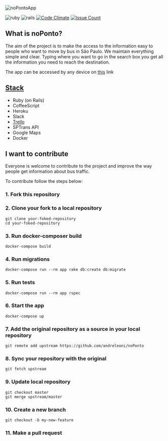 ![noPontoApp](http://noponto.herokuapp.com/header.png)

![ruby](https://img.shields.io/badge/Ruby-2.3.4-red.svg)
![rails](https://img.shields.io/badge/Rails-5.0.1-red.svg)
[![Code Climate](https://codeclimate.com/github/andreleoni/noPonto/badges/gpa.svg)](https://codeclimate.com/github/andreleoni/noPonto) [![Issue Count](https://codeclimate.com/github/andreleoni/noPonto/badges/issue_count.svg)](https://codeclimate.com/github/andreleoni/noPonto)


## What is noPonto?
The aim of the project is to make the access to the information easy to people who want to move by bus in São Paulo. We maintain everything simple and clear. Typing where you want to go in the search box you get all the information you need to reach the destination.

The app can be accessed by any device on [this](http://noponto.herokuapp.com/) link

## [Stack](https://stackshare.io/noponto)
- Ruby (on Rails)
- CoffeeScript
- Heroku
- Slack
- [Trello](https://trello.com/b/paM4tPSh/nopontoapp)
- SPTrans API
- Google Maps
- Docker

## I want to contribute

Everyone is welcome to contribute to the project and improve the way people get information about bus traffic.

To contribute follow the steps below:

### 1. Fork this repository
### 2. Clone your fork to a local repository
```
git clone your-foked-repository
cd your-foked-repository
```
### 3. Run docker-composer build
```
docker-compose build
```
### 4. Run migrations
```
docker-compose run --rm app rake db:create db:migrate
```
### 5. Run tests
```
docker-compose run --rm app rspec
```
### 6. Start the app
```
docker-compose up
```
### 7. Add the original repository as a source in your local repository
```
git remote add upstream https://github.com/andreleoni/noPonto
```
### 8. Sync your repository with the original
```
git fetch upstream
```
### 9. Update local repository
```
git checkout master
git merge upstream/master
```
### 10. Create a new branch
```
git checkout -b my-new-feature
```
### 11. Make a pull request
